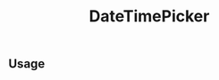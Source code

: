 ﻿---
title: DateTimePicker
desc: "**PDateTimePicker** is a date-time selection component based on **MDatePicker** and **MTimePicker** components."
tag: "Preset"
related:
  - /blazor/components/date-pickers
  - /blazor/components/time-pickers
  - /blazor/components/date-pickers-month
---

## Usage

<masa-example file="Examples.labs.date_time_pickers.Usage"></masa-example>
